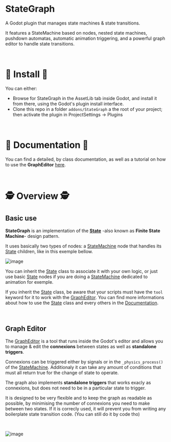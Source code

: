 # StateGraph
A Godot plugin that manages state machines &amp; state transitions.


It features a StateMachine based on nodes, nested state machines, pushdown automatas, automatic animation triggering, and a powerful graph editor to handle state transitions.

<br>

# 💾 Install 💾

You can either:

- Browse for StateGraph in the AssetLib tab inside Godot, and install it from there, using the Godot's plugin install interface.
- Clone this repo in a folder `addons/StateGraph` a the root of your project; then activate the plugin in ProjectSettings -> Plugins

<br>

# 📃 Documentation 📃

You can find a detailed, by class documentation, as well as a tutorial on how to use the **GraphEditor** [here](https://github.com/MrBSmith/StateGraph/wiki).

<br>

# 🕵️ Overview 🕵️


## Basic use

**StateGraph** is an implementation of the **[State](https://refactoring.guru/design-patterns/state)** -also known as **Finite State Machine**- design pattern. 

It uses basically two types of nodes: a [StateMachine](wiki/StateMachine) node that handles its [State](wiki/State) children, like in this exemple bellow.

![image](https://user-images.githubusercontent.com/34774144/168663500-d85902a7-96de-4b74-87e6-ab8953ec8081.png)

You can inherit the [State](wiki/State) class to associate it with your own logic, or just use basic [State](wiki/State) nodes if you are doing a [StateMachine](wiki/StateMachine) dedicated to animation for exemple.

If you inherit the [State](wiki/State) class, be aware that your scripts must have the `tool` keyword for it to work with the [GraphEditor](wiki/GraphEditor).
You can find more informations about how to use the [State](wiki/State) class and every others in the [Documentation](wiki).

<br>

## Graph Editor

The [GraphEditor](wiki/GraphEditor) is a tool that runs inside the Godot's editor and allows you to manage & edit the **connexions** between states as well as **standalone triggers**.

Connexions can be triggered either by signals or in the `_physics_process()` of the [StateMachine](wiki/StateMachine).
Additionaly it can take any amount of conditions that must all return true for the change of state to operate.

The graph also implements **standalone triggers** that works exacly as connexions, but does not need to be in a particular state to trigger.

It is designed to be very flexible and to keep the graph as readable as possible, by minimising the number of connexions you need to make between two states.
If it is correcly used, it will prevent you from writing any boilerplate state transition code. (You can still do it by code tho)

<br>

![image](https://user-images.githubusercontent.com/34774144/168672838-53596f4f-8516-4f88-906d-97b274e2860a.png)






